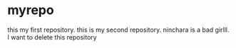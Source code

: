# myrepo
this my first repository.
this is my second repository.
ninchara is a bad girlll.
I want to delete this repository
